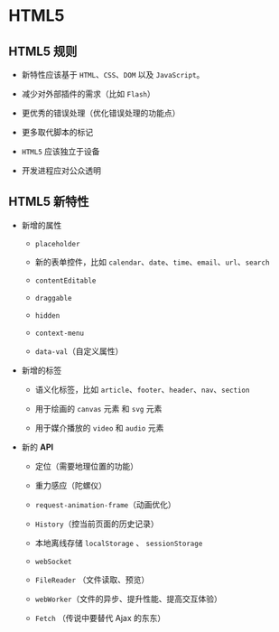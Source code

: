 # HTML5

## HTML5 规则

*   新特性应该基于 `HTML`、`CSS`、`DOM` 以及 `JavaScript`。

*   减少对外部插件的需求（比如 `Flash`）

*   更优秀的错误处理（优化错误处理的功能点）

*   更多取代脚本的标记

*   `HTML5` 应该独立于设备

*   开发进程应对公众透明

## HTML5 新特性

*   新增的属性

    *   `placeholder`

    *   新的表单控件，比如 `calendar`、`date`、`time`、`email`、`url`、`search`

    *   `contentEditable`

    *   `draggable`

    *   `hidden`

    *   `context-menu`

    *   `data-val`（自定义属性）

*   新增的标签

    *   语义化标签，比如 `article`、`footer`、`header`、`nav`、`section`

    *   用于绘画的 `canvas` 元素 和 `svg` 元素

    *   用于媒介播放的 `video` 和 `audio` 元素

*   新的 **API**

    *   定位（需要地理位置的功能）

    *   重力感应（陀螺仪）

    *   `request-animation-frame`（动画优化）

    *   `History`（控当前页面的历史记录）

    *   本地离线存储 `localStorage` 、 `sessionStorage`

    *   `webSocket`

    *   `FileReader` （文件读取、预览）

    *   `webWorker`（文件的异步、提升性能、提高交互体验）

    *   `Fetch` （传说中要替代 Ajax 的东东）

